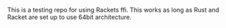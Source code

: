 This is a testing repo for using Rackets ffi. This works as long as Rust and Racket are set up to use 64bit architecture.

